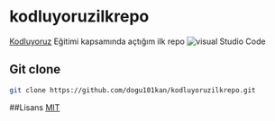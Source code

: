 # kodluyoruzilkrepo
[Kodluyoruz](https://www.kodluyoruz.org) Eğitimi kapsamında açtığım ilk repo
![visual Studio Code](https://code.visualstudio.com/assets/blogs/2021/10/20/vscode-dev.png)

## Git clone

```bash
git clone https://github.com/dogu101kan/kodluyoruzilkrepo.git
```
##Lisans
[MIT](https://choosealicense.com/licenses/mit/)

